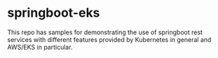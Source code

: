 # springboot-eks
This repo has samples for demonstrating the use of springboot rest services with different features provided by Kubernetes in general and AWS/EKS in particular. 
